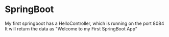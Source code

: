 # SpringBoot

My first springboot has a HelloController, which is running on the port 8084
It will return the data as "Welcome to my First SpringBoot App"
